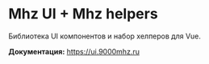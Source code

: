 # Mhz UI + Mhz helpers

Библиотека UI компонентов и набор хелперов для Vue.

**Документация:** https://ui.9000mhz.ru
